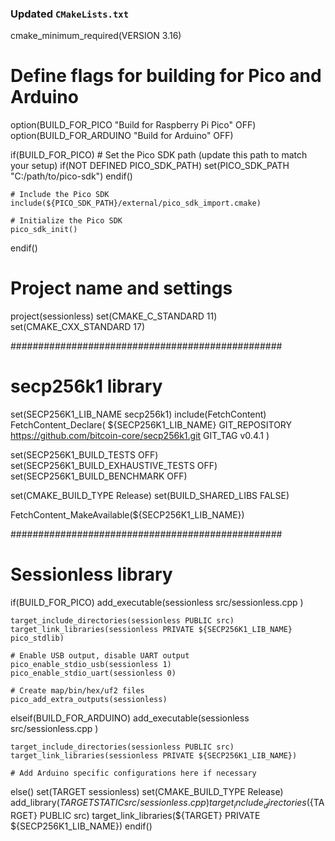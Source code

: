 
### Updated `CMakeLists.txt`

cmake_minimum_required(VERSION 3.16)

# Define flags for building for Pico and Arduino
option(BUILD_FOR_PICO "Build for Raspberry Pi Pico" OFF)
option(BUILD_FOR_ARDUINO "Build for Arduino" OFF)

if(BUILD_FOR_PICO)
    # Set the Pico SDK path (update this path to match your setup)
    if(NOT DEFINED PICO_SDK_PATH)
        set(PICO_SDK_PATH "C:/path/to/pico-sdk")
    endif()

    # Include the Pico SDK
    include(${PICO_SDK_PATH}/external/pico_sdk_import.cmake)

    # Initialize the Pico SDK
    pico_sdk_init()
endif()

# Project name and settings
project(sessionless)
set(CMAKE_C_STANDARD 11)
set(CMAKE_CXX_STANDARD 17)

#################################################
# secp256k1 library

set(SECP256K1_LIB_NAME secp256k1)
include(FetchContent)
FetchContent_Declare(
  ${SECP256K1_LIB_NAME}
  GIT_REPOSITORY https://github.com/bitcoin-core/secp256k1.git
  GIT_TAG        v0.4.1
)

set(SECP256K1_BUILD_TESTS OFF)
set(SECP256K1_BUILD_EXHAUSTIVE_TESTS OFF)
set(SECP256K1_BUILD_BENCHMARK OFF)

set(CMAKE_BUILD_TYPE Release)
set(BUILD_SHARED_LIBS FALSE)

FetchContent_MakeAvailable(${SECP256K1_LIB_NAME})

#################################################
# Sessionless library

if(BUILD_FOR_PICO)
    add_executable(sessionless
        src/sessionless.cpp
    )

    target_include_directories(sessionless PUBLIC src)
    target_link_libraries(sessionless PRIVATE ${SECP256K1_LIB_NAME} pico_stdlib)

    # Enable USB output, disable UART output
    pico_enable_stdio_usb(sessionless 1)
    pico_enable_stdio_uart(sessionless 0)

    # Create map/bin/hex/uf2 files
    pico_add_extra_outputs(sessionless)

elseif(BUILD_FOR_ARDUINO)
    add_executable(sessionless
        src/sessionless.cpp
    )

    target_include_directories(sessionless PUBLIC src)
    target_link_libraries(sessionless PRIVATE ${SECP256K1_LIB_NAME})

    # Add Arduino specific configurations here if necessary

else()
    set(TARGET sessionless)
    set(CMAKE_BUILD_TYPE Release)
    add_library(${TARGET} STATIC src/sessionless.cpp)
    target_include_directories(${TARGET} PUBLIC src)
    target_link_libraries(${TARGET} PRIVATE ${SECP256K1_LIB_NAME})
endif()
